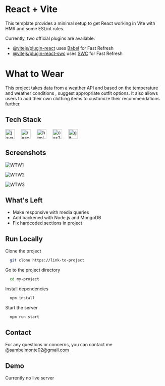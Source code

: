 # React + Vite

This template provides a minimal setup to get React working in Vite with HMR and some ESLint rules.

Currently, two official plugins are available:

- [@vitejs/plugin-react](https://github.com/vitejs/vite-plugin-react/blob/main/packages/plugin-react/README.md) uses [Babel](https://babeljs.io/) for Fast Refresh
- [@vitejs/plugin-react-swc](https://github.com/vitejs/vite-plugin-react-swc) uses [SWC](https://swc.rs/) for Fast Refresh

# What to Wear

This project takes data from a weather API and based on the temperature and weather conditions , suggest appropriate outfit options.  It also allows users to add their own clothing items to customize their recommendations further.


## Tech Stack

<div align="left">
  <img src="https://cdn.jsdelivr.net/gh/devicons/devicon/icons/javascript/javascript-original.svg" height="30" alt="javascript logo"  />
  <img width="12" />
  <img src="https://cdn.jsdelivr.net/gh/devicons/devicon/icons/react/react-original.svg" height="30" alt="react logo"  />
  <img width="12" />
  <img src="https://cdn.jsdelivr.net/gh/devicons/devicon/icons/html5/html5-original.svg" height="30" alt="html5 logo"  />
  <img width="12" />
  <img src="https://cdn.jsdelivr.net/gh/devicons/devicon/icons/css3/css3-original.svg" height="30" alt="css3 logo"  />
  <img width="12" />
  <img src="https://cdn.jsdelivr.net/gh/devicons/devicon/icons/git/git-original.svg" height="30" alt="git logo"  />
</div>





## Screenshots
![WTW1](https://github.com/user-attachments/assets/cc110b3a-69d7-4bf9-8bcc-0bc9b6be0141)

![WTW2](https://github.com/user-attachments/assets/dfb9e43e-0890-43b2-9b5a-d40f4eb99447)

![WTW3](https://github.com/user-attachments/assets/5b388f71-4e6c-44d7-b866-d6b03a187fdc)

## What's Left

- Make responsive with media queries
- Add backened with Node.js and MongoDB
- Fix hardcoded sections in project


## Run Locally

Clone the project

```bash
  git clone https://link-to-project
```

Go to the project directory

```bash
  cd my-project
```

Install dependencies

```bash
  npm install
```

Start the server

```bash
  npm run start
```


## Contact

For any questions or concerns, you can contact me @sambelmonte02@gmail.com


## Demo

Currently no live server
